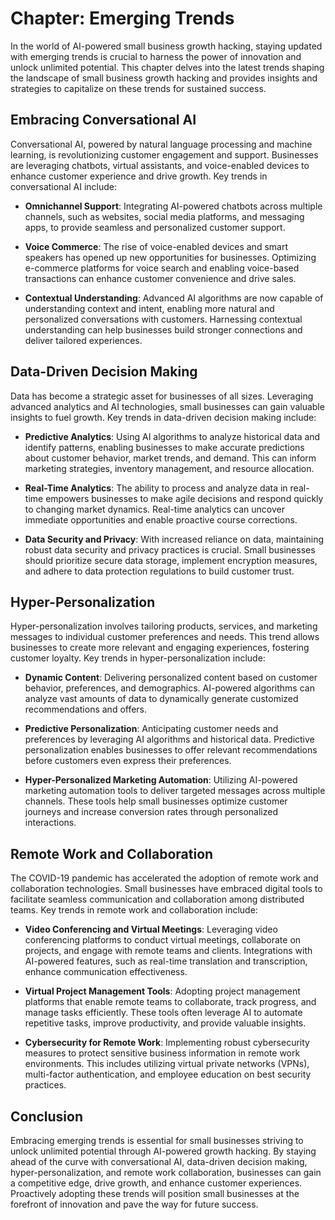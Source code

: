 Chapter: Emerging Trends
========================

In the world of AI-powered small business growth hacking, staying updated with emerging trends is crucial to harness the power of innovation and unlock unlimited potential. This chapter delves into the latest trends shaping the landscape of small business growth hacking and provides insights and strategies to capitalize on these trends for sustained success.

Embracing Conversational AI
---------------------------

Conversational AI, powered by natural language processing and machine learning, is revolutionizing customer engagement and support. Businesses are leveraging chatbots, virtual assistants, and voice-enabled devices to enhance customer experience and drive growth. Key trends in conversational AI include:

* **Omnichannel Support**: Integrating AI-powered chatbots across multiple channels, such as websites, social media platforms, and messaging apps, to provide seamless and personalized customer support.

* **Voice Commerce**: The rise of voice-enabled devices and smart speakers has opened up new opportunities for businesses. Optimizing e-commerce platforms for voice search and enabling voice-based transactions can enhance customer convenience and drive sales.

* **Contextual Understanding**: Advanced AI algorithms are now capable of understanding context and intent, enabling more natural and personalized conversations with customers. Harnessing contextual understanding can help businesses build stronger connections and deliver tailored experiences.

Data-Driven Decision Making
---------------------------

Data has become a strategic asset for businesses of all sizes. Leveraging advanced analytics and AI technologies, small businesses can gain valuable insights to fuel growth. Key trends in data-driven decision making include:

* **Predictive Analytics**: Using AI algorithms to analyze historical data and identify patterns, enabling businesses to make accurate predictions about customer behavior, market trends, and demand. This can inform marketing strategies, inventory management, and resource allocation.

* **Real-Time Analytics**: The ability to process and analyze data in real-time empowers businesses to make agile decisions and respond quickly to changing market dynamics. Real-time analytics can uncover immediate opportunities and enable proactive course corrections.

* **Data Security and Privacy**: With increased reliance on data, maintaining robust data security and privacy practices is crucial. Small businesses should prioritize secure data storage, implement encryption measures, and adhere to data protection regulations to build customer trust.

Hyper-Personalization
---------------------

Hyper-personalization involves tailoring products, services, and marketing messages to individual customer preferences and needs. This trend allows businesses to create more relevant and engaging experiences, fostering customer loyalty. Key trends in hyper-personalization include:

* **Dynamic Content**: Delivering personalized content based on customer behavior, preferences, and demographics. AI-powered algorithms can analyze vast amounts of data to dynamically generate customized recommendations and offers.

* **Predictive Personalization**: Anticipating customer needs and preferences by leveraging AI algorithms and historical data. Predictive personalization enables businesses to offer relevant recommendations before customers even express their preferences.

* **Hyper-Personalized Marketing Automation**: Utilizing AI-powered marketing automation tools to deliver targeted messages across multiple channels. These tools help small businesses optimize customer journeys and increase conversion rates through personalized interactions.

Remote Work and Collaboration
-----------------------------

The COVID-19 pandemic has accelerated the adoption of remote work and collaboration technologies. Small businesses have embraced digital tools to facilitate seamless communication and collaboration among distributed teams. Key trends in remote work and collaboration include:

* **Video Conferencing and Virtual Meetings**: Leveraging video conferencing platforms to conduct virtual meetings, collaborate on projects, and engage with remote teams and clients. Integrations with AI-powered features, such as real-time translation and transcription, enhance communication effectiveness.

* **Virtual Project Management Tools**: Adopting project management platforms that enable remote teams to collaborate, track progress, and manage tasks efficiently. These tools often leverage AI to automate repetitive tasks, improve productivity, and provide valuable insights.

* **Cybersecurity for Remote Work**: Implementing robust cybersecurity measures to protect sensitive business information in remote work environments. This includes utilizing virtual private networks (VPNs), multi-factor authentication, and employee education on best security practices.

Conclusion
----------

Embracing emerging trends is essential for small businesses striving to unlock unlimited potential through AI-powered growth hacking. By staying ahead of the curve with conversational AI, data-driven decision making, hyper-personalization, and remote work collaboration, businesses can gain a competitive edge, drive growth, and enhance customer experiences. Proactively adopting these trends will position small businesses at the forefront of innovation and pave the way for future success.
